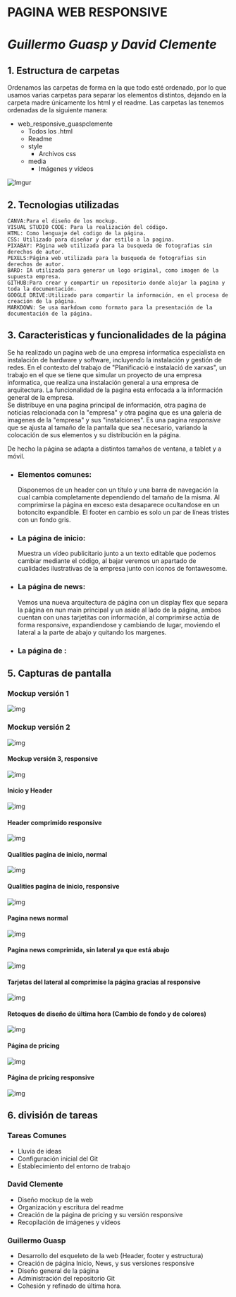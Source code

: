 # **PAGINA WEB RESPONSIVE**  
# *Guillermo Guasp y David Clemente* 
## 1. **Estructura de carpetas**
   Ordenamos las carpetas de forma en la que todo esté ordenado, por lo que usamos varias carpetas para separar los elementos distintos, dejando en la carpeta madre únicamente los html y el readme.
   Las carpetas las tenemos ordenadas de la siguiente manera:
   - web_responsive_guaspclemente
        - Todos los .html
        - Readme
        - style
             - Archivos css
        - media
             - Imágenes y vídeos
         
   ![Imgur](https://i.imgur.com/P8ZMpvf.png)

## 2. **Tecnologias utilizadas**  
    CANVA:Para el diseño de los mockup.  
    VISUAL STUDIO CODE: Para la realización del código.  
    HTML: Como lenguaje del codigo de la página.  
    CSS: Utilizado para diseñar y dar estilo a la pagina.  
    PIXABAY: Página web utilizada para la busqueda de fotografias sin derechos de autor.  
    PEXELS:Página web utilizada para la busqueda de fotografias sin derechos de autor.  
    BARD: IA utilizada para generar un logo original, como imagen de la supuesta empresa.  
    GITHUB:Para crear y compartir un repositorio donde alojar la pagina y toda la documentación.  
    GOOGLE DRIVE:Utilizado para compartir la información, en el procesa de creación de la página.  
    MARKDOWN: Se usa markdown como formato para la presentación de la documentación de la página.  
## 3. **Caracteristicas y funcionalidades de la página**
Se ha realizado un pagina web de una empresa informatica especialista en instalación de hardware y software,   incluyendo la instalación y gestión de redes.
En el contexto del trabajo de "Planificació e instalació de xarxas", un trabajo en el que se tiene que simular un proyecto de una empresa informatica, que realiza una instalación general a una empresa de arquitectura.  La funcionalidad de la pagina esta enfocada a la información general de la empresa.  
Se distribuye en una pagina principal de información, otra pagina de noticias relacionada con la "empresa" y otra pagina que es una galeria de imagenes de la "empresa" y  sus "instalciones".
Es una pagina *responsive* que se ajusta al tamaño de la pantalla que sea necesario, variando la colocación de sus elementos y su distribución en la página.

De hecho la página se adapta a distintos tamaños de ventana, a tablet y a móvil.

- ### Elementos comunes: ###
     Disponemos de un header con un título y una barra de navegación la cual cambia completamente dependiendo del tamaño de la misma. Al comprimirse la página en exceso esta desaparece ocultandose en un botoncito expandible. El footer en cambio es solo un par de líneas tristes con un fondo gris.
- ### La página de inicio: ###
     Muestra un vídeo publicitario junto a un texto editable que podemos cambiar mediante el código, al bajar veremos un apartado de cualidades ilustrativas de la empresa junto con iconos de fontawesome.
- ### La página de news: ###
     Vemos una nueva arquitectura de página con un display flex que separa la página en nun main principal y un aside al lado de la página, ambos cuentan con unas tarjetitas con información, al comprimirse actúa de forma responsive, expandiendose y cambiando de lugar, moviendo el lateral a la parte de abajo y quitando los margenes.
- ### La página de : ###
## 5. **Capturas de pantalla**

### Mockup versión 1
![img](https://i.imgur.com/OVH2Esh.png)

### Mockup versión 2
![img](https://i.imgur.com/8aquK0O.png)

#### Mockup versión 3, responsive
![img](https://i.imgur.com/UbQMN13.png)

#### Inicio y Header
![img](https://i.imgur.com/jK0dH3Y.png)

#### Header comprimido responsive
![img](https://i.imgur.com/gC971Wi.png)

#### Qualities pagina de inicio, normal
![img](https://i.imgur.com/lvNjXFf.png)

#### Qualities pagina de inicio, responsive
![img](https://i.imgur.com/iuUnDJ2.png)

#### Pagina news normal
![img](https://i.imgur.com/9ijVA3t.png)

#### Pagina news comprimida, sin lateral ya que está abajo
![img](https://i.imgur.com/XS1sNx2.png)

#### Tarjetas del lateral al comprimise la página gracias al responsive
![img](https://i.imgur.com/0LwTa0f.png)

#### Retoques de diseño de última hora (Cambio de fondo y de colores)
![img](https://i.imgur.com/hDLkP1J.png)

#### Página de pricing
![img](https://i.imgur.com/U1aYQBa.png)

#### Página de pricing responsive
![img](https://i.imgur.com/oPMqDaD.png)

## 6. **división de tareas**

### Tareas Comunes
- Lluvia de ideas
- Configuración inicial del Git
- Establecimiento del entorno de trabajo

### David Clemente
- Diseño mockup de la web
- Organización y escritura del readme
- Creación de la página de pricing y su versión responsive
- Recopilación de imágenes y vídeos

### Guillermo Guasp
- Desarrollo del esqueleto de la web (Header, footer y estructura)
- Creación de página Inicio, News, y sus versiones responsive
- Diseño general de la página
- Administración del repositorio Git
- Cohesión y refinado de última hora.
